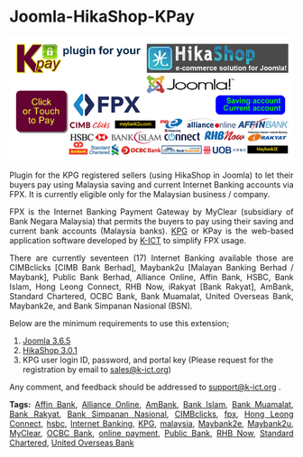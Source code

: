 # Joomla-HikaShop-KPay
<img alt="FPX" src="https://raw.githubusercontent.com/K-ICT/Joomla-HikaShop-KPay/master/banner-960x420.jpg" />
<p align="justify">Plugin for the KPG registered sellers (using HikaShop in Joomla) to let their buyers pay using Malaysia saving and current Internet Banking accounts via FPX. It is currently eligible only for the Malaysian business / company.</p>

<p align="justify">FPX is the Internet Banking Payment Gateway by MyClear (subsidiary of Bank Negara Malaysia) that permits the buyers to pay using their saving and current bank accounts (Malaysia banks). <a href="https://www.k-ict.org/kpg/" rel="nofollow">KPG</a> or KPay is the web-based application software developed by <a href="http://www.k-ict.org/" rel="nofollow">K-ICT</a> to simplify FPX usage.</p>

<p align="justify">There are currently seventeen (17) Internet Banking available those are CIMBclicks [CIMB Bank Berhad], Maybank2u [Malayan Banking Berhad / Maybank], Public Bank Berhad, Alliance Online, Affin Bank, HSBC, Bank Islam, Hong Leong Connect, RHB Now, iRakyat [Bank Rakyat], AmBank, Standard Chartered, OCBC Bank, Bank Muamalat, United Overseas Bank, Maybank2e, and Bank Simpanan Nasional (BSN).</p>

<p align="justify">Below are the minimum requirements to use this extension;
<ol>
<li><a href="https://downloads.joomla.org/" title="Click here to download." target="JoomlaWindow">Joomla 3.6.5</a></li>
<li><a href="https://extensions.joomla.org/extensions/extension/e-commerce/shopping-cart/hikashop/" title="Click here to download." target="HikaShopWindow">HikaShop 3.0.1</a></li>
<li>KPG user login ID, password, and portal key (Please request for the registration by email to <a href="mailto:sales@k-ict.org">sales@k-ict.org</a>)</li>
</ol></p>

<p align="justify">Any comment, and feedback should be addressed to <a href="mailto:sales@k-ict.org">support@k-ict.org</a> .</p>

<div id="plugin-tags" align="justify">
<strong>Tags:</strong> <a href="https://wordpress.org/plugins/tags/affin-bank" rel="tag">Affin Bank</a>, <a href="https://wordpress.org/plugins/tags/alliance-online" rel="tag">Alliance Online</a>, <a href="https://wordpress.org/plugins/tags/ambank" rel="tag">AmBank</a>, <a href="https://wordpress.org/plugins/tags/bank-islam" rel="tag">Bank Islam</a>, <a href="https://wordpress.org/plugins/tags/bank-muamalat" rel="tag">Bank Muamalat</a>, <a href="https://wordpress.org/plugins/tags/bank-rakyat" rel="tag">Bank Rakyat</a>, <a href="https://wordpress.org/plugins/tags/bank-simpanan-nasional" rel="tag">Bank Simpanan Nasional</a>, <a href="https://wordpress.org/plugins/tags/cimbclicks" rel="tag">CIMBclicks</a>, <a href="https://wordpress.org/plugins/tags/fpx" rel="tag">fpx</a>, <a href="https://wordpress.org/plugins/tags/hong-leong-connect" rel="tag">Hong Leong Connect</a>, <a href="https://wordpress.org/plugins/tags/hsbc" rel="tag">hsbc</a>, <a href="https://wordpress.org/plugins/tags/internet-banking" rel="tag">Internet Banking</a>, <a href="https://wordpress.org/plugins/tags/kpg" rel="tag">KPG</a>, <a href="https://wordpress.org/plugins/tags/malaysia" rel="tag">malaysia</a>, <a href="https://wordpress.org/plugins/tags/maybank2e" rel="tag">Maybank2e</a>, <a href="https://wordpress.org/plugins/tags/maybank2u" rel="tag">Maybank2u</a>, <a href="https://wordpress.org/plugins/tags/myclear" rel="tag">MyClear</a>, <a href="https://wordpress.org/plugins/tags/ocbc-bank" rel="tag">OCBC Bank</a>, <a href="https://wordpress.org/plugins/tags/online-payment" rel="tag">online payment</a>, <a href="https://wordpress.org/plugins/tags/public-bank" rel="tag">Public Bank</a>, <a href="https://wordpress.org/plugins/tags/rhb-now" rel="tag">RHB Now</a>, <a href="https://wordpress.org/plugins/tags/standard-chartered" rel="tag">Standard Chartered</a>, <a href="https://wordpress.org/plugins/tags/united-overseas-bank" rel="tag">United Overseas Bank</a>
</div>
